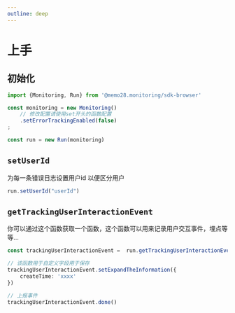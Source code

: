 ```yaml
---
outline: deep
---
```


# 上手



## 初始化

```ts
import {Monitoring, Run} from '@memo28.monitoring/sdk-browser'

const monitoring = new Monitoring()
    // 修改配置请使用set开头的函数配置
    .setErrorTrackingEnabled(false)
;

const run = new Run(monitoring)
```


## `setUserId`

为每一条错误日志设置用户id 以便区分用户

```ts
run.setUserId("userId")
```


## `getTrackingUserInteractionEvent`

你可以通过这个函数获取一个函数，这个函数可以用来记录用户交互事件，埋点等等...

```ts
const trackingUserInteractionEvent =  run.getTrackingUserInteractionEvent()

// 该函数用于自定义字段用于保存
trackingUserInteractionEvent.setExpandTheInformation({
    createTime: 'xxxx'
})

// 上报事件
trackingUserInteractionEvent.done()
```
